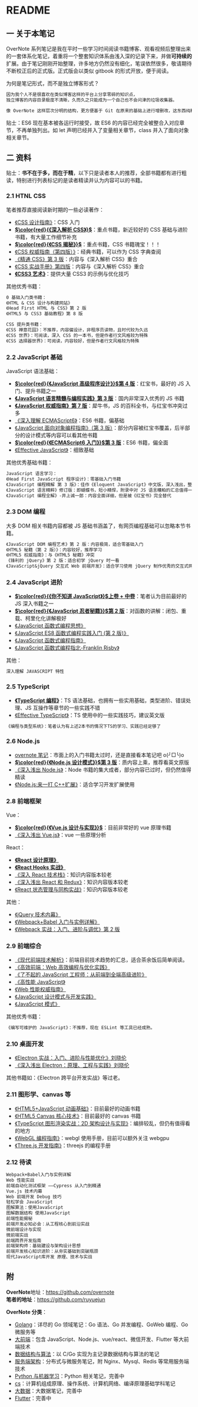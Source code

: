 # README

## 一 关于本笔记

OverNote 系列笔记是我在平时一些学习时间阅读书籍博客、观看视频后整理出来的一套体系化笔记，着重将一个整套知识体系由浅入深的记录下来，并做**可持续的**扩展。由于笔记刚刚开始整理，许多地方仍然没有细化，笔误依然很多，敬请期待不断校正后的正式版。正式版会以类似 gitbook 的形式开放，便于阅读。

为何是笔记形式，而不是独立博客形式？

```txt
因为我个人不是很喜欢在类似博客这样的平台上分享零碎的知识点，
独立博客的内容目录极度不清晰，久而久之只能成为一个自己也不会问津的垃圾收集器。

像 OverNote 这样层次分明的结构，更方便基于 Git 在原来的基础上进行增删改，这东西纯粹是一个记录不适合做专业的 blog。
```

贴士：ES6 现在基本被各运行时接受，故 ES6 的内容已经完全被整合入对应章节，不再单独列出。如 let 声明已经并入了变量相关章节，class 并入了面向对象相关章节。

## 二 资料

贴士：**书不在于多，而在于精**，以下只是读者本人的推荐，全部书籍都有进行粗读，特别进行列表标记的是读者精读并认为内容可以的书籍。

### 2.1 HTNL CSS

笔者推荐直接阅读新时期的一些必读著作：

- [《CSS 设计指南》](https://book.douban.com/subject/23123255/)：CSS 入门
- [**$\color{red}{《深入解析 CSS》}$**](https://book.douban.com/subject/35021471/)：重点书籍，新近较好的 CSS 基础与进阶书籍，有大量工作细节补充
- [**$\color{red}{《CSS 揭秘》}$**](https://book.douban.com/subject/26745943/)：重点书籍，CSS 书籍瑰宝！！！
- [《CSS 权威指南（第四版）》](https://book.douban.com/subject/33398314/)：经典书籍，可以作为 CSS 字典查阅
- [《精通 CSS》第 3 版](https://book.douban.com/subject/30450258/)：内容与《深入解析 CSS》重合
- [《CSS 实战手册》第四版](https://book.douban.com/subject/26898555/)：内容与《深入解析 CSS》重合
- [**《CSS3 艺术》**](https://book.douban.com/subject/34932891/)：提供大量 CSS3 的示例与优化技巧

其他优秀书籍：

```txt
0 基础入门类书籍：
《HTML & CSS 设计与构建网站》
《Head First HTML 与 CSS》第 2 版
《HTML5 与 CSS3 基础教程》第 8 版

CSS 提升类书籍：
《CSS 禅意花园》：不推荐，内容偏设计，非程序员读物，且时代较为久远
《CSS 世界》：可阅读，深入 CSS 的一本书，但是作者行文风格较为特殊
《CSS 选择器世界》：可阅读，内容较好，但是作者行文风格较为特殊
```

### 2.2 JavaScript 基础

JavaScript 语法基础：

- [**$\color{red}{《JavaScript 高级程序设计》}$第 4 版**](https://book.douban.com/subject/35175321/)：红宝书，最好的 JS 入门、提升书籍之一
- [**《JavaScript 语言精髓与编程实践》第 3 版**](https://book.douban.com/subject/35085910/)：国内非常深入优秀的 JS 书籍
- [**《JavaScript 权威指南》第 7 版**](https://book.douban.com/subject/35396470/)：犀牛书，JS 的百科全书，与红宝书冲突过多
- [《深入理解 ECMAScript6》](https://book.douban.com/subject/27072230/)：ES6 书籍，偏基础
- [《JavaScript 面向对象编程指南》（第 3 版）](https://book.douban.com/subject/35692269/)：部分内容被红宝书覆盖，后半部分的设计模式等内容可以看其他书籍
- [**$\color{red}{《ECMAScript6 入门》}$第 3 版**](https://book.douban.com/subject/27127030/)：ES6 书籍，偏全面
- [《Effective JavaScript》](https://book.douban.com/subject/25786138/)：细致基础

其他优秀基础书籍：

```txt
JavaScript 语言学习：
《Head First JavaScript 程序设计》：零基础入门书籍
《JavaScript 编程精解 第 3 版》：佳作《Eloquent JavaScript》中文版，深入浅出，整体偏基础，翻译不佳。
《JavaScript 语言精粹》修订版：即蝴蝶书，短小精悍，附录中对 JS 语言糟粕的汇总值得一看！但大多问题已被 ES6 相关书籍总结
《JavaScript 编程全解》-井上诚一郎：内容全面详细，但是被《红宝书》完全替代
```

### 2.3 DOM 编程

大多 DOM 相关书籍内容都被 JS 基础书涵盖了，有网页编程基础可以忽略本节书籍。

```txt
《JavaScript DOM 编程艺术》第 2 版：内容极简，适合零基础入门
《HTML5 秘籍（第 2 版）》：内容较好，推荐学习
《HTML5 权威指南》：与《HTML5 秘籍》冲突
《锋利的 jQuery》第 2 版：适合初学 jQuery 时一看
《JavaScript&jQuery 交互式 Web 前端开发》：适合学习使用 jQuery 制作优秀的交互式网站
```

### 2.4 JavaScript 进阶

- [**$\color{red}{《你不知道 JavaScript》}$上卷 + 中卷**](https://book.douban.com/subject/26351021/)：笔者认为目前最好的 JS 深入书籍之一
- [**$\color{red}{《JavaScript 忍者秘籍》}$第 2 版**](https://book.douban.com/subject/30143702/)：对函数的讲解：闭包、重载、柯里化化讲解极好
- [《JavaScript 函数式编程思想》](https://book.douban.com/subject/30449514/)
- [《JavaScript ES8 函数式编程实践入门 (第 2 版)》](https://book.douban.com/subject/35791367/)
- [《JavaScript 函数式编程指南》](https://book.douban.com/subject/30283769/)
- [《JavaScript 函数式编程指北-Franklin Risby》](https://llh911001.gitbooks.io/mostly-adequate-guide-chinese/content/)

其他：

```txt
深入理解 JAVASCRIPT 特性
```

### 2.5 TypeScript

- [**《TypeScript 编程》**](https://book.douban.com/subject/35134660/)：TS 语法基础，也拥有一些实用基础，类型进阶、错误处理、JS 互操作等章节的一些实践不错
- [《Effective TypeScript》](https://book.douban.com/subject/35689352/)：TS 使用中的一些实践技巧，建议英文版

```txt
《编程与类型系统》：笔者认为有上述2本书的情况下TS的学习、实践已经足够了
```

### 2.6 Node.js

- [overnote 笔记](https://github.com/overnote/over-javascript/tree/master/04-NodeJS)：市面上的入门书籍太过时，还是直接看本笔记吧 o(╯□╰)o
- [**$\color{red}{《Node.js 设计模式》}$第 3 版**](https://book.douban.com/subject/35608760/)：质内容上乘，推荐看英文原版
- [《深入浅出 Node.js》](https://book.douban.com/subject/25768396/)：Node 书籍的集大成者，部分内容已过时，但仍然值得精读
- [《Node.js:来一打 C++扩展》](https://book.douban.com/subject/30247892/)：适合学习开发扩展使用

### 2.8 前端框架

Vue：

- [**$\color{red}{《Vue.js 设计与实现》}$**](https://book.douban.com/subject/35768338/)：目前非常好的 vue 原理书籍
- [《深入浅出 Vue.js》](https://book.douban.com/subject/32581281/)：vue 一些原理分析

React：

- [**《React 设计原理》**](https://book.douban.com/subject/36171032/)
- [**《React Hooks 实战》**](https://book.douban.com/subject/36077233/)
- [《深入 React 技术栈》](https://book.douban.com/subject/26918038/)：知识内容版本较老
- [《深入浅出 React 和 Redux》](https://book.douban.com/subject/27033213/)：知识内容版本较老
- [《React 状态管理与同构实战》](https://book.douban.com/subject/30290509/)：知识内容版本较老

其他：

- [《jQuery 技术内幕》](https://book.douban.com/subject/25823709/)
- [《Webpack+Babel 入门与实例详解》](https://book.douban.com/subject/35721564/)
- [《Webpack 实战：入门、进阶与调优》第 2 版](https://book.douban.com/subject/35818947/)

### 2.9 前端综合

- [《现代前端技术解析》](https://book.douban.com/subject/27021790/)：前端目前技术趋势的汇总，适合茶余饭后简单阅读。
- [《高效前端：Web 高效编程与优化实践》](https://book.douban.com/subject/30170670/)
- [《了不起的 JavaScript 工程师：从前端到全端高级进阶》](https://book.douban.com/subject/34788884/)
- [《高性能 JavaScript》](https://book.douban.com/subject/5362856/)
- [《Web 性能权威指南》](https://book.douban.com/subject/25856314/)
- [《JavaScript 设计模式与开发实践》](https://book.douban.com/subject/26382780/)
- [《JavaScript 模式》](https://book.douban.com/subject/11506062/)

其他优秀书籍：

```txt
《编写可维护的 JavaScript》：不推荐，现在 ESLint 等工具已经成熟。
```

### 2.10 桌面开发

- [《Electron 实战：入门、进阶与性能优化》刘晓伦](https://book.douban.com/subject/35069275/)
- [《深入浅出 Electron：原理、工程与实践》刘晓伦](https://book.douban.com/subject/35693818/)

其他书籍如：《Electron 跨平台开发实战》等过老。

### 2.11 图形学、canvas 等

- [《HTML5+JavaScript 动画基础》](https://book.douban.com/subject/24744218/)：目前最好的动画书籍
- [《HTML5 Canvas 核心技术》](https://book.douban.com/subject/24533314/)：目前最好的 canvas 书籍
- [《TypeScript 图形渲染实战：2D 架构设计与实现》](https://book.douban.com/subject/31365348/)：编排较乱，但仍有值得看的地方
- [《WebGL 编程指南》](https://book.douban.com/subject/25909351/)：webgl 使用手册，目前可以额外关注 webgpu
- [《Three.js 开发指南》](https://book.douban.com/subject/34451906/)：threejs 的编程手册

### 2.12 待读

```txt
Webpack+Babel入门与实例详解
Web 性能实战
前端自动化测试框架 ——Cypress 从入门到精通
Vue.js 技术内幕
Web 前端开发 Debug 技巧
轻松学会 JavaScript
图解算法：使用JavaScript
图解数据结构 使用JavaScript
前端性能揭秘
前端开发必知必会：从工程核心到前沿实战
微前端设计与实现
微前端实战
前端跨界开发指南
前端架构师：基础建设与架构设计思想
前端开发核心知识进阶：从夯实基础到突破瓶颈
现代JavaScript库开发 原理、技术与实战
```

## 附

**OverNote**地址：<https://github.com/overnote>  
**笔者的地址**：<https://github.com/ruyuejun>

**OverNote 分类**：

- [Golang](https://github.com/overnote/over-golang)：详尽的 Go 领域笔记：Go 语法、Go 并发编程、GoWeb 编程、Go 微服务等
- [大前端](https://github.com/overnote/over-javascript)：包含 JavaScript、Node.js、vue/react、微信开发、Flutter 等大前端技术
- [数据结构与算法](https://github.com/overnote/over-algorithm)：以 C/Go 实现为主记录数据结构与算法的笔记
- [服务端架构](https://github.com/overnote/over-server)：分布式与微服务笔记，附 Nginx、Mysql、Redis 等常用服务端技术
- [Python 与机器学习](https://github.com/overnote/over-python)：Python 相关笔记，完善中
- [cs](https://github.com/overnote/over-cs)：计算机组成原理、操作系统、计算机网络、编译原理基础学科笔记
- [大数据](https://github.com/overnote/over-bigdata)：大数据笔记，完善中
- [Flutter](https://github.com/overnote/over-flutter)：完善中
